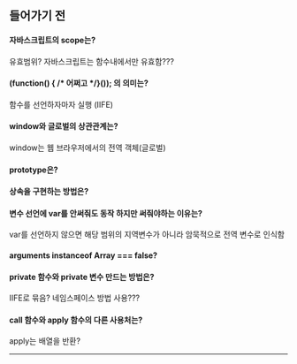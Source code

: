 ## 들어가기 전

#### 자바스크립트의 scope는?

유효범위? 자바스크립트는 함수내에서만 유효함???

#### (function() { /* 어쩌고 */}()); 의 의미는?

함수를 선언하자마자 실행 (IIFE)

#### window와 글로벌의 상관관계는?

window는 웹 브라우저에서의 전역 객체(글로벌)

#### prototype은?

#### 상속을 구현하는 방법은?

#### 변수 선언에 var를 안써줘도 동작 하지만 써줘야하는 이유는?

var를 선언하지 않으면 해당 범위의 지역변수가 아니라 암묵적으로 전역 변수로 인식함

#### arguments instanceof Array === false?

#### private 함수와 private 변수 만드는 방법은?

IIFE로 묶음? 네임스페이스 방법 사용???

#### call 함수와 apply 함수의 다른 사용처는?

apply는 배열을 반환?

***

#### <script> 의 적당한 위치는?

#### minification과 gzip?

#### this가 결정되는 방법은?

#### DOM reflow가 발생될 때는?

#### 이벤트 bubble과 capture의 활용 방안은?

#### setTimeout(function(){alert("time up!"), 1000); 가 호출되는 시간은?

바로 호출됨

#### Lazy load를 왜 하는 이유는?

